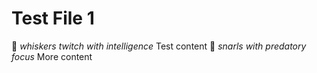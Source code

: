 # Test File 1

🦊 _whiskers twitch with intelligence_ Test content
🐺 _snarls with predatory focus_ More content
